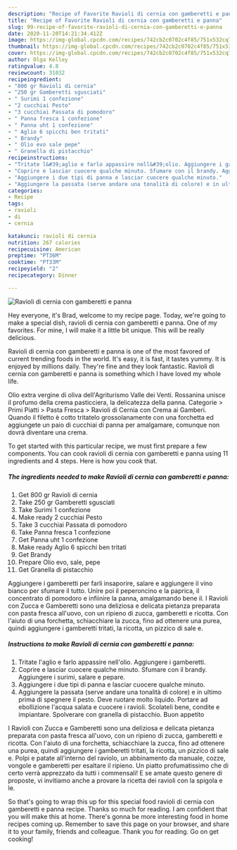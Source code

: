 ```yaml
---
description: "Recipe of Favorite Ravioli di cernia con gamberetti e panna"
title: "Recipe of Favorite Ravioli di cernia con gamberetti e panna"
slug: 99-recipe-of-favorite-ravioli-di-cernia-con-gamberetti-e-panna
date: 2020-11-20T14:21:34.412Z
image: https://img-global.cpcdn.com/recipes/742cb2c0702c4f85/751x532cq70/ravioli-di-cernia-con-gamberetti-e-panna-recipe-main-photo.jpg
thumbnail: https://img-global.cpcdn.com/recipes/742cb2c0702c4f85/751x532cq70/ravioli-di-cernia-con-gamberetti-e-panna-recipe-main-photo.jpg
cover: https://img-global.cpcdn.com/recipes/742cb2c0702c4f85/751x532cq70/ravioli-di-cernia-con-gamberetti-e-panna-recipe-main-photo.jpg
author: Olga Kelley
ratingvalue: 4.8
reviewcount: 31032
recipeingredient:
- "800 gr Ravioli di cernia"
- "250 gr Gamberetti sgusciati"
- " Surimi 1 confezione"
- "2 cucchiai Pesto"
- "3 cucchiai Passata di pomodoro"
- " Panna fresca 1 confezione"
- " Panna uht 1 confezione"
- " Aglio 6 spicchi ben tritati"
- " Brandy"
- " Olio evo sale pepe"
- " Granella di pistacchio"
recipeinstructions:
- "Tritate l&#39;aglio e farlo appassire nell&#39;olio. Aggiungere i gamberetti."
- "Coprire e lasciar cuocere qualche minuto. Sfumare con il brandy. Aggiungere i surimi, salare e pepare."
- "Aggiungere i due tipi di panna e lasciar cuocere qualche minuto."
- "Aggiungere la passata (serve andare una tonalità di colore) e in ultimo prima di spegnere il pesto. Deve ruotare molto liquido. Portare ad ebollizione l&#39;acqua salata e cuocere i ravioli. Scolateli bene, condite e impiantare. Spolverare con granella di pistacchio. Buon appetito"
categories:
- Recipe
tags:
- ravioli
- di
- cernia

katakunci: ravioli di cernia 
nutrition: 267 calories
recipecuisine: American
preptime: "PT36M"
cooktime: "PT33M"
recipeyield: "2"
recipecategory: Dinner

---
```



![Ravioli di cernia con gamberetti e panna](https://img-global.cpcdn.com/recipes/742cb2c0702c4f85/751x532cq70/ravioli-di-cernia-con-gamberetti-e-panna-recipe-main-photo.jpg)

Hey everyone, it's Brad, welcome to my recipe page. Today, we're going to make a special dish, ravioli di cernia con gamberetti e panna. One of my favorites. For mine, I will make it a little bit unique. This will be really delicious.

Ravioli di cernia con gamberetti e panna is one of the most favored of current trending foods in the world. It's easy, it is fast, it tastes yummy. It is enjoyed by millions daily. They're fine and they look fantastic. Ravioli di cernia con gamberetti e panna is something which I have loved my whole life.

Olio extra vergine di oliva dell&#39;Agriturismo Valle dei Venti. Rossanina unisce il profumo della crema pasticciera, la delicatezza della panna. Categorie &gt; Primi Piatti &gt; Pasta Fresca &gt; Ravioli di Cernia con Crema ai Gamberi. Quando il filetto è cotto tritatelo grossolanamente con una forchetta ed aggiungete un paio di cucchiai di panna per amalgamare, comunque non dovrà diventare una crema.


To get started with this particular recipe, we must first prepare a few components. You can cook ravioli di cernia con gamberetti e panna using 11 ingredients and 4 steps. Here is how you cook that.

<!--inarticleads1-->

##### The ingredients needed to make Ravioli di cernia con gamberetti e panna:

1. Get 800 gr Ravioli di cernia
1. Take 250 gr Gamberetti sgusciati
1. Take  Surimi 1 confezione
1. Make ready 2 cucchiai Pesto
1. Take 3 cucchiai Passata di pomodoro
1. Take  Panna fresca 1 confezione
1. Get  Panna uht 1 confezione
1. Make ready  Aglio 6 spicchi ben tritati
1. Get  Brandy
1. Prepare  Olio evo, sale, pepe
1. Get  Granella di pistacchio


Aggiungere i gamberetti per farli insaporire, salare e aggiungere il vino bianco per sfumare il tutto. Unire poi il peperoncino e la paprica, il concentrato di pomodoro e infiinire la panna, amalgamando bene il. I Ravioli con Zucca e Gamberetti sono una deliziosa e delicata pietanza preparata con pasta fresca all&#39;uovo, con un ripieno di zucca, gamberetti e ricotta. Con l&#39;aiuto di una forchetta, schiacchiare la zucca, fino ad ottenere una purea, quindi aggiungere i gamberetti tritati, la ricotta, un pizzico di sale e. 

<!--inarticleads2-->

##### Instructions to make Ravioli di cernia con gamberetti e panna:

1. Tritate l&#39;aglio e farlo appassire nell&#39;olio. Aggiungere i gamberetti.
1. Coprire e lasciar cuocere qualche minuto. Sfumare con il brandy. Aggiungere i surimi, salare e pepare.
1. Aggiungere i due tipi di panna e lasciar cuocere qualche minuto.
1. Aggiungere la passata (serve andare una tonalità di colore) e in ultimo prima di spegnere il pesto. Deve ruotare molto liquido. Portare ad ebollizione l&#39;acqua salata e cuocere i ravioli. Scolateli bene, condite e impiantare. Spolverare con granella di pistacchio. Buon appetito


I Ravioli con Zucca e Gamberetti sono una deliziosa e delicata pietanza preparata con pasta fresca all&#39;uovo, con un ripieno di zucca, gamberetti e ricotta. Con l&#39;aiuto di una forchetta, schiacchiare la zucca, fino ad ottenere una purea, quindi aggiungere i gamberetti tritati, la ricotta, un pizzico di sale e. Polpi e patate all&#39;interno del raviolo, un abbinamento da manuale, cozze, vongole e gamberetti per esaltare il ripieno. Un piatto profumatissimo che di certo verrà apprezzato da tutti i commensali! E se amate questo genere di proposte, vi invitiamo anche a provare la ricetta dei ravioli con la spigola e le. 

So that's going to wrap this up for this special food ravioli di cernia con gamberetti e panna recipe. Thanks so much for reading. I am confident that you will make this at home. There's gonna be more interesting food in home recipes coming up. Remember to save this page on your browser, and share it to your family, friends and colleague. Thank you for reading. Go on get cooking!
